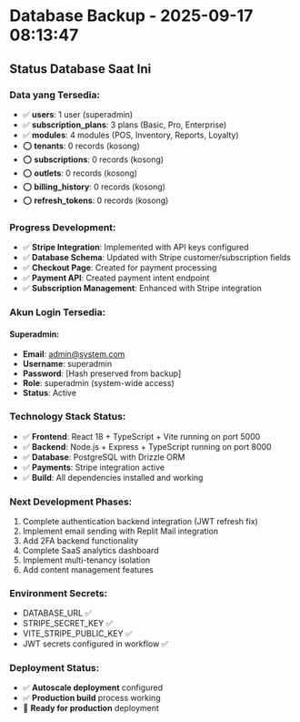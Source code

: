 # Database Backup - 2025-09-17 08:13:47

## Status Database Saat Ini

### Data yang Tersedia:
- ✅ **users**: 1 user (superadmin)
- ✅ **subscription_plans**: 3 plans (Basic, Pro, Enterprise)
- ✅ **modules**: 4 modules (POS, Inventory, Reports, Loyalty)
- ⭕ **tenants**: 0 records (kosong)
- ⭕ **subscriptions**: 0 records (kosong)
- ⭕ **outlets**: 0 records (kosong)
- ⭕ **billing_history**: 0 records (kosong)
- ⭕ **refresh_tokens**: 0 records (kosong)

### Progress Development:
- ✅ **Stripe Integration**: Implemented with API keys configured
- ✅ **Database Schema**: Updated with Stripe customer/subscription fields
- ✅ **Checkout Page**: Created for payment processing
- ✅ **Payment API**: Created payment intent endpoint
- ✅ **Subscription Management**: Enhanced with Stripe integration

### Akun Login Tersedia:

#### Superadmin:
- **Email**: admin@system.com
- **Username**: superadmin
- **Password**: [Hash preserved from backup]
- **Role**: superadmin (system-wide access)
- **Status**: Active

### Technology Stack Status:
- ✅ **Frontend**: React 18 + TypeScript + Vite running on port 5000
- ✅ **Backend**: Node.js + Express + TypeScript running on port 8000
- ✅ **Database**: PostgreSQL with Drizzle ORM
- ✅ **Payments**: Stripe integration active
- ✅ **Build**: All dependencies installed and working

### Next Development Phases:
1. Complete authentication backend integration (JWT refresh fix)
2. Implement email sending with Replit Mail integration
3. Add 2FA backend functionality
4. Complete SaaS analytics dashboard
5. Implement multi-tenancy isolation
6. Add content management features

### Environment Secrets:
- DATABASE_URL ✅
- STRIPE_SECRET_KEY ✅
- VITE_STRIPE_PUBLIC_KEY ✅
- JWT secrets configured in workflow ✅

### Deployment Status:
- ✅ **Autoscale deployment** configured
- ✅ **Production build** process working
- 🚀 **Ready for production** deployment